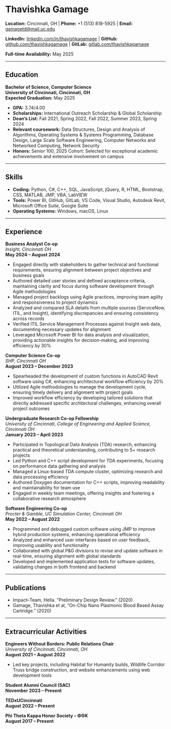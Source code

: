 # Thavishka Gamage

**Location:** Cincinnati, OH | **Phone:** +1 (513) 818-5925 | **Email:** [gamagetd@mail.uc.edu](mailto:gamagetd@mail.uc.edu)

**LinkedIn:** [linkedin.com/in/thavishkagamage](https://www.linkedin.com/in/thavishkagamage) | **GitHub:** [github.com/thavishkagamage](https://github.com/thavishkagamage) | **GitLab:** [gitlab.com/thavishkagamage](https://gitlab.com/thavishkagamage)

**Full-time Availability:** May 2025

---

## Education

**Bachelor of Science, Computer Science**  
**University of Cincinnati, Cincinnati, OH**  
**Expected Graduation:** May 2025  
- **GPA:** 3.74/4.00  
- **Scholarships:** International Outreach Scholarship & Global Scholarship  
- **Dean’s List:** Fall 2021, Spring 2022, Fall 2022, Summer 2023, Spring 2024  
- **Relevant coursework:** Data Structures, Design and Analysis of Algorithms, Operating Systems & Systems Programming, Database Design, Large Scale Software Engineering, Computer Networks and Networked Computing, Network Security  
- **Honors:** Senior 100, 2025 Cohort: Selected for exceptional academic achievements and extensive involvement on campus

---

## Skills

- **Coding:** Python, C#, C++, SQL, JavaScript, jQuery, R, HTML, Bootstrap, CSS, MATLAB, JMP, VBA, LabVIEW
- **Tools:** Power BI, GitHub, GitLab, VS Code, Visual Studio, Autodesk Revit, Microsoft Office Suite, Google Suite
- **Operating Systems:** Windows, macOS, Linux

---

## Experience

**Business Analyst Co-op**  
*Insight, Cincinnati OH*  
**May 2024 – August 2024**  
- Engaged directly with stakeholders to gather technical and functional requirements, ensuring alignment between project objectives and business goals
- Authored detailed user stories and defined acceptance criteria, maintaining clarity and focus during software development through Agile methodologies
- Managed project backlogs using Agile practices, improving team agility and responsiveness to project dynamics
- Analyzed and compared SLA details from multiple sources (ServiceNow, ITIL, and Insight), identifying discrepancies and ensuring consistency across records
- Verified ITIL Service Management Processes against Insight web data, documenting necessary updates for alignment
- Leveraged Microsoft Power BI for data analysis and visualization, providing actionable insights for decision-making, and improving efficiency by 30%

**Computer Science Co-op**  
*SHP, Cincinnati OH*  
**August 2023 – December 2023**  
- Spearheaded the development of custom functions in AutoCAD Revit software using C#, enhancing architectural workflow efficiency by 20%
- Utilized Agile methodologies to manage the development cycle, ensuring timely delivery and alignment with project goals
- Improved workflow efficiency by developing tailored solutions that directly addressed specific architectural challenges, enhancing overall project outcomes

**Undergraduate Research Co-op Fellowship**  
*University of Cincinnati, College of Engineering and Applied Science, Cincinnati OH*  
**January 2023 – April 2023**  
- Participated in Topological Data Analysis (TDA) research, enhancing practical and theoretical understanding, contributing to 5+ research projects
- Led Python and C++ script development for TDA experiments, focusing on performance data gathering and analysis
- Managed a Linux-based TDA compute cluster, optimizing research and data processing efficiency
- Authored Doxygen documentation for C++ scripts, improving readability and maintainability for team use
- Engaged in weekly team meetings, offering insights and fostering a collaborative research atmosphere

**Software Engineering Co-op**  
*Procter & Gamble, UC Simulation Center, Cincinnati OH*  
**May 2022 – August 2022**  
- Programmed and debugged custom software using JMP to improve hybrid production systems, enhancing operational efficiency
- Analyzed and enhanced user interfaces based on user feedback, improving usability and functionality
- Collaborated with global P&G divisions to revise and update software in real-time, ensuring alignment with global standards
- Developed and implemented application tests for software updates, validating changes in both frontend and backend

---

## Publications

- Impact–Team, Hella. "Preliminary Design Review." (2020)
- Gamage, Thavishka et al, “On-Chip Nano Plasmonic Blood Based Assay Cartridge.” (2020)

---

## Extracurricular Activities

**Engineers Without Borders: Public Relations Chair**  
*University of Cincinnati, Cincinnati, OH*  
**August 2021 – August 2022**  
- Led key projects, including Habitat for Humanity builds, Wildlife Corridor Truss bridge construction, and website enhancements using web development tools

**Student Alumni Council (SAC)**  
**November 2023 – Present**

**TEDxUCincinnati**  
**August 2022 – Present**

**Phi Theta Kappa Honor Society – ΦΘΚ**  
**August 2017 – Present**
